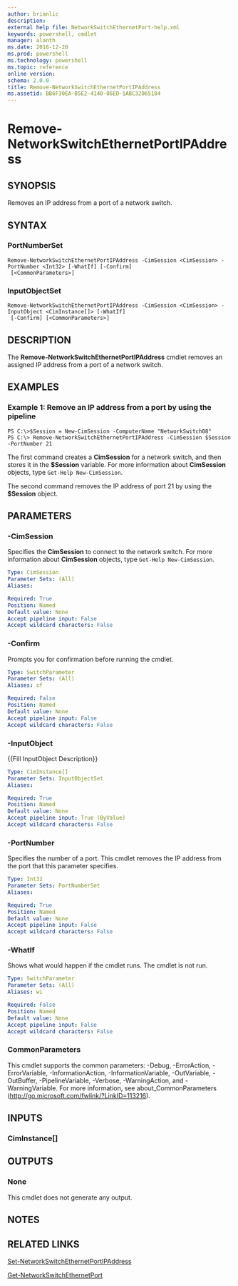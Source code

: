 ```yaml
---
author: brianlic
description: 
external help file: NetworkSwitchEthernetPort-help.xml
keywords: powershell, cmdlet
manager: alanth
ms.date: 2016-12-20
ms.prod: powershell
ms.technology: powershell
ms.topic: reference
online version: 
schema: 2.0.0
title: Remove-NetworkSwitchEthernetPortIPAddress
ms.assetid: BB6F30EA-B5E2-4140-86ED-1ABC32065184
---
```


# Remove-NetworkSwitchEthernetPortIPAddress

## SYNOPSIS
Removes an IP address from a port of a network switch.

## SYNTAX

### PortNumberSet
```
Remove-NetworkSwitchEthernetPortIPAddress -CimSession <CimSession> -PortNumber <Int32> [-WhatIf] [-Confirm]
 [<CommonParameters>]
```

### InputObjectSet
```
Remove-NetworkSwitchEthernetPortIPAddress -CimSession <CimSession> -InputObject <CimInstance[]> [-WhatIf]
 [-Confirm] [<CommonParameters>]
```

## DESCRIPTION
The **Remove-NetworkSwitchEthernetPortIPAddress** cmdlet removes an assigned IP address from a port of a network switch.

## EXAMPLES

### Example 1: Remove an IP address from a port by using the pipeline
```
PS C:\>$Session = New-CimSession -ComputerName "NetworkSwitch08"
PS C:\> Remove-NetworkSwitchEthernetPortIPAddress -CimSession $Session -PortNumber 21
```

The first command creates a **CimSession** for a network switch, and then stores it in the **$Session** variable.
For more information about **CimSession** objects, type `Get-Help New-CimSession`.

The second command removes the IP address of port 21 by using the **$Session** object.

## PARAMETERS

### -CimSession
Specifies the **CimSession** to connect to the network switch.
For more information about **CimSession** objects, type `Get-Help New-CimSession`.

```yaml
Type: CimSession
Parameter Sets: (All)
Aliases: 

Required: True
Position: Named
Default value: None
Accept pipeline input: False
Accept wildcard characters: False
```

### -Confirm
Prompts you for confirmation before running the cmdlet.

```yaml
Type: SwitchParameter
Parameter Sets: (All)
Aliases: cf

Required: False
Position: Named
Default value: None
Accept pipeline input: False
Accept wildcard characters: False
```

### -InputObject
{{Fill InputObject Description}}

```yaml
Type: CimInstance[]
Parameter Sets: InputObjectSet
Aliases: 

Required: True
Position: Named
Default value: None
Accept pipeline input: True (ByValue)
Accept wildcard characters: False
```

### -PortNumber
Specifies the number of a port.
This cmdlet removes the IP address from the port that this parameter specifies.

```yaml
Type: Int32
Parameter Sets: PortNumberSet
Aliases: 

Required: True
Position: Named
Default value: None
Accept pipeline input: False
Accept wildcard characters: False
```

### -WhatIf
Shows what would happen if the cmdlet runs. The cmdlet is not run.

```yaml
Type: SwitchParameter
Parameter Sets: (All)
Aliases: wi

Required: False
Position: Named
Default value: None
Accept pipeline input: False
Accept wildcard characters: False
```

### CommonParameters
This cmdlet supports the common parameters: -Debug, -ErrorAction, -ErrorVariable, -InformationAction, -InformationVariable, -OutVariable, -OutBuffer, -PipelineVariable, -Verbose, -WarningAction, and -WarningVariable. For more information, see about_CommonParameters (http://go.microsoft.com/fwlink/?LinkID=113216).

## INPUTS

### CimInstance[]

## OUTPUTS

### None
This cmdlet does not generate any output.

## NOTES

## RELATED LINKS

[Set-NetworkSwitchEthernetPortIPAddress](./Set-NetworkSwitchEthernetPortIPAddress.md)

[Get-NetworkSwitchEthernetPort](./Get-NetworkSwitchEthernetPort.md)

